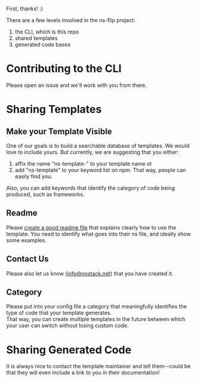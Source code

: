 First, thanks! :)

There are a few levels involved in the ns-flip project:
1. the CLI, which is this repo
2. shared templates
3. generated code bases


# Contributing to the CLI
Please open an issue and we'll work with you from there.

# Sharing Templates

## Make your Template Visible
One of our goals is to build a searchable database of templates.  We would love to include yours.  But currently, we are suggesting that you either:
1. affix the name "ns-template-" to your template name ot
2. add "ns-template" to your keyword list on npm.
That way, people can easily find you.  

Also, you can add keywords that identify the category of code being produced, such as frameworks.

## Readme
Please [create a good readme file](https://ns-flip.nostack.net/README-File) that explains clearly how to use the template. 
You need to identify what goes into their ns file, and ideally show some examples.  

## Contact Us
Please also let us know (info@nostack.net) that you have created it.

## Category
Please put into your config file a category that meaningfully identifies the type of code that your template generates.  
That way, you can create multiple templates in the future between which your user can switch without losing custom code.

# Sharing Generated Code
It is always nice to contact the template maintainer and tell them--could be that they will even include a link to you in their documentation!
